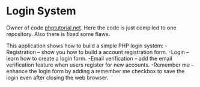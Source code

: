 # Login System

Owner of code [phptutorial.net](https://www.phptutorial.net/).
Here the code is just compiled to one repository.
Also there is fixed some flaws. 

This application shows how to build a simple PHP login system:
-Registration – show you how to build a account registration form.
-Login – learn how to create a login form.
-Email verification – add the email verification feature when users register for new accounts.
-Remember me – enhance the login form by adding a remember me checkbox to save the login even after closing the web browser.
